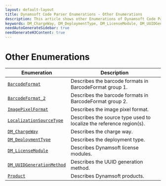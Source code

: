 ```yaml
---
layout: default-layout
title: Dynamsoft Code Parser Enumerations - Other Enumerations
description: This article shows other Enumerations of Dynamsoft Code Parser.
keywords: DM_ChargeWay, DM_DeploymentType, DM_LicenseModule, DM_UUIDGenerationMethod, ImagePixelFormat, other enumeration, enumeration
needAutoGenerateSidebar: true
needGenerateH3Content: true
---
```



# Other Enumerations

  | Enumeration | Description |
  |-------------|-------------|
  | [`BarcodeFormat`](barcode-format.md) | Describes the barcode formats in BarcodeFormat group 1. |
  | [`BarcodeFormat_2`](barcode-format-2.md) | Describes the barcode formats in BarcodeFormat group 2. |
  | [`ImagePixelFormat`](image-pixel-format.md) | Describes the image pixel format. |
  | [`LocalizationSourceType`](localization-source-type.md) | Describes the source type used to localize the reference region(s). |
  | [`DM_ChargeWay`](dm-charge-way.md) | Describes the charge way. |
  | [`DM_DeploymentType`](dm-deployment-type.md) | Describes the deployment type. |
  | [`DM_LicenseModule`](dm-license-module.md) | Describes Dynamsoft license modules. |
  | [`DM_UUIDGenerationMethod`](dm-uuid-generation-method.md) | Describes the UUID generation method. |
  | [`Product`](product.md) | Describes Dynamsoft products.   |

